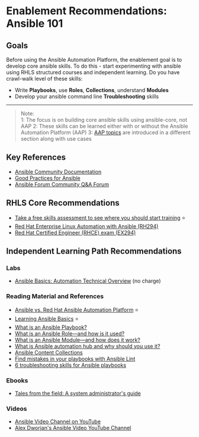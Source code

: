 # Enablement Recommendations: Ansible 101

## Goals

Before using the Ansible Automation Platform, the enablement goal is to develop core ansible skills. To do this - start experimenting with ansible using RHLS structured courses and independent learning.  Do you have crawl-walk level of these skills:

- Write **Playbooks**, use **Roles**, **Collections**, understand **Modules**
- Develop your ansible command line **Troubleshooting** skills

---
> Note:  
> 1: The focus is on building core ansible skills using ansible-core, not AAP
> 2: These skills can be learned either with or without the Ansible Automation Platform (AAP)
> 3: [AAP topics](../aap/aap.md) are introduced in a different section along with use cases

## Key References

- [Ansible Community Documentation](https://docs.ansible.com/)
- [Good Practices for Ansible](https://redhat-cop.github.io/automation-good-practices/)
- [Ansible Forum Community Q&A Forum](https://forum.ansible.com/)

## RHLS Core Recommendations

- [Take a free skills assessment to see where you should start training](https://skills.ole.redhat.com/en) :star:
- [Red Hat Enterprise Linux Automation with Ansible (RH294)](https://www.redhat.com/en/services/training/rh294-red-hat-linux-automation-with-ansible)
- [Red Hat Certified Engineer (RHCE) exam (EX294)](https://www.redhat.com/en/services/training/ex294-red-hat-certified-engineer-rhce-exam-red-hat-enterprise-linux-9)

## Independent Learning Path Recommendations

### Labs

- [Ansible Basics: Automation Technical Overview](https://www.redhat.com/en/services/training/do007-ansible-essentials-simplicity-automation-technical-overview) (no charge)

### Reading Material and References

- [Ansible vs. Red Hat Ansible Automation Platform](https://www.redhat.com/en/technologies/management/ansible/ansible-vs-red-hat-ansible-automation-platform)  :star:
- [Learning Ansible Basics](https://www.redhat.com/en/topics/automation/learning-ansible-tutorial) :star:
- [What is an Ansible Playbook?](https://www.redhat.com/en/topics/automation/what-is-an-ansible-playbook)
- [What is an Ansible Role—and how is it used?](https://www.redhat.com/en/topics/automation/what-is-an-ansible-role)  
- [What is an Ansible Module—and how does it work?](https://www.redhat.com/en/topics/automation/what-is-an-ansible-module#creating-and-sharing-ansible-modules)  
- [What is Ansible automation hub and why should you use it?](https://www.redhat.com/en/blog/what-ansible-automation-hub-and-why-should-you-use-it)  
- [Ansible Content Collections](https://www.redhat.com/en/technologies/management/ansible/content-collections)  
- [Find mistakes in your playbooks with Ansible Lint](https://www.redhat.com/en/blog/ansible-lint)  
- [6 troubleshooting skills for Ansible playbooks](https://www.redhat.com/en/blog/troubleshoot-ansible-playbooks)  

### Ebooks

- [Tales from the field: A system administrator's guide](https://www.redhat.com/rhdc/managed-files/co-system-administrators-guide-to-IT-automation-ebook-1933814OM-202503-en.pdf)

### Videos

- [Ansible Video Channel on YouTube](https://www.youtube.com/playlist?list=PLdu06OJoEf2ZWrbPxrQwktHsN1wYzYtHx) 
- [Alex Dworjan's Ansible Video YouTube Channel](https://www.youtube.com/watch?v=goclfp6a2IQ&list=PL2_OBreMn7FqZkvMYt6ATmgC0KAGGJNAN)  
